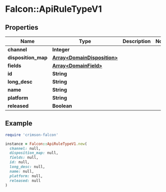 # Falcon::ApiRuleTypeV1

## Properties

| Name | Type | Description | Notes |
| ---- | ---- | ----------- | ----- |
| **channel** | **Integer** |  |  |
| **disposition_map** | [**Array&lt;DomainDisposition&gt;**](DomainDisposition.md) |  |  |
| **fields** | [**Array&lt;DomainField&gt;**](DomainField.md) |  |  |
| **id** | **String** |  |  |
| **long_desc** | **String** |  |  |
| **name** | **String** |  |  |
| **platform** | **String** |  |  |
| **released** | **Boolean** |  |  |

## Example

```ruby
require 'crimson-falcon'

instance = Falcon::ApiRuleTypeV1.new(
  channel: null,
  disposition_map: null,
  fields: null,
  id: null,
  long_desc: null,
  name: null,
  platform: null,
  released: null
)
```

